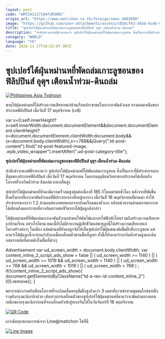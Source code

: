 ```yaml
---
layout: post
code: "ART24111710472R309C"
origin_url: "https://www.matichon.co.th/foreign/news_4903690"
image: "https://github.com/user-attachments/assets/c038cf43-363d-4ceb-987b-248ee5ca7e18"
title: "ซุปเปอร์ไต้ฝุ่นหม่านหยี่พัดถล่มเกาะลูซอนของฟิลิปปินส์ อุตุฯ เตือนน้ำท่วม-ดินถล่ม"
description: "สำนักข่าวเอเอฟพีรายงานว่า ซุปเปอร์ไต้ฝุ่นหม่านหยี่ได้พัดถล่มเกาะลูซอน ซึ่งเป็นเกาะที่มีประชากรมากที่สุดของประเทศฟิลิปปินส์ เมื่อวันที่ 17 พฤศจิกายน โดยกรมอุตุนิยมวิทยาของประเทศได้เตือนถึงโอกาสที่จะเกิดน้ำท่วม ดินถล่ม และคลื่นสูง"
category: "WORLD"
language: "th"
date: 2024-11-17T10:52:07.907Z
---
```


# ซุปเปอร์ไต้ฝุ่นหม่านหยี่พัดถล่มเกาะลูซอนของฟิลิปปินส์ อุตุฯ เตือนน้ำท่วม-ดินถล่ม

[![](https://www.matichon.co.th/wp-content/uploads/2024/11/AP24322086779656-728.jpg "Philippines Asia Typhoon")](https://www.matichon.co.th/wp-content/uploads/2024/11/AP24322086779656-728.jpg)

พายุไต้ฝุ่นหม่านหยี่ได้สร้างความเสียหายแก่บ้านเรือนประชาชนในเกาะคาตันดัวเนส ทางตอนเหนือของประเทศฟิลิปปินส์ เมื่อวันที่ 17 พฤศจิกายน (เอพี)

var x=0;self.innerHeight?x=self.innerWidth:document.documentElement&&document.documentElement.clientHeight?x=document.documentElement.clientWidth:document.body&&(x=document.body.clientWidth),x<=768&&jQuery(".td-post-content").find(".td-post-featured-image, .wpb\_video\_wrapper").insertAfter(".ud-post-category-title");

**ซุปเปอร์ไต้ฝุ่นหม่านหยี่พัดถล่มเกาะลูซอนของฟิลิปปินส์ อุตุฯ เตือนน้ำท่วม-ดินถล่ม**

สำนักข่าวเอเอฟพีรายงานว่า ซุปเปอร์ไต้ฝุ่นหม่านหยี่ได้พัดถล่มเกาะลูซอน ซึ่งเป็นเกาะที่มีประชากรมากที่สุดของประเทศฟิลิปปินส์ เมื่อวันที่ 17 พฤศจิกายน โดยกรมอุตุนิยมวิทยาของประเทศได้เตือนถึงโอกาสที่จะเกิดน้ำท่วม ดินถล่ม และคลื่นสูง

ซุปเปอร์ไต้ฝุ่นหม่านหยี่ยังคงมีความเร็วลมสูงสุดต่อเนื่องที่ 185 กิโลเมตรต่อชั่วโมง หลังจากที่พัดขึ้นฝั่งครั้งแรกที่เกาะคาตันดัวเนสที่มีประชากรอาศัยอยู่เบาบาง เมื่อวันที่ 16 พฤศจิกายนที่ผ่านมา ทำให้ประชากรมากกว่า 1.2 ล้านคนต้องอพยพออกจากบ้านเรือนของตัวเอง หลังหน่วยงานด้านสภาพอากาศได้เตือนถึงผลกระทบที่อาจอันตรายต่อชีวิตจากไต้ฝุ่นลูกดังกล่าว

ไต้ฝุ่นหม่านหยี่ที่พัดถล่มเกาะคาตันดัวเนสส่งผลให้ต้นไม้และเสาไฟฟ้าหักโค่นรวมถึงสร้างความเสียหายแก่บ้านเรือน อย่างไรก็ตาม ขณะนี้ยังไม่มีรายงานผู้เสียชีวิตแต่พายุลูกนี้ได้สร้างความเสียหายแก่โครงสร้างต่างๆ ในเมือง แต่หม่านหยี่ยังคงถูกจัดให้เป็นซุปเปอร์ไต้ฝุ่นขณะพัดขึ้นฝั่งที่เกาะลูซอน แต่คาดว่าไต้ฝุ่นลูกนี้จะอ่อนกำลังลงเมื่อเคลื่อนตัวผ่านพื้นที่ภูเขา ทั้งนี้ก็ยังคาดว่าจะเกิดน้ำท่วมสูงและดินถล่มจากฝนที่ตกหนักในพื้นที่ต่างๆ

Advertisement var ud\_screen\_width = document.body.clientWidth; var content\_inline\_2\_script\_ads\_show = false || ( ud\_screen\_width >= 1140 ) || ( ud\_screen\_width >= 1019 && ud\_screen\_width < 1140 ) || ( ud\_screen\_width >= 768 && ud\_screen\_width < 1019 ) || ( ud\_screen\_width < 768 ) ; if(!content\_inline\_2\_script\_ads\_show){ document.getElementsByClassName("td-a-rec-id-content\_inline\_2")\[0\].remove(); }

พยากรณ์อากาศยังเตือนโอกาสที่จะเกิดคลื่นพายุซัดฝั่งสูงถึงกว่า 3 เมตรที่อาจเข้าท่วมชุมชนใกล้ชายฝั่ง รวมถึงกรุงมะนิลาอีกด้วย เส้นทางการเคลื่อนตัวของซุปเปอร์ไต้ฝุ่นหม่านหยี่คาดว่าจะพัดผ่านทางตอนเหนือของกรุงมะนิลาก่อนที่จะเคลื่อนตัวเข้าสู่ทะเลจีนใต้ในวันจันทร์ที่ 18 พฤศจิกายน

[![QR Code](https://www.matichon.co.th/wp-content/uploads/2023/07/wob1371z.jpg)](https://lin.ee/ht0nDxX)

เกาะติดทุกสถานการณ์จาก Line@matichon ได้ที่นี่

[![Line Image](https://www.matichon.co.th/wp-content/uploads/2023/07/th.png)](https://lin.ee/ht0nDxX)
